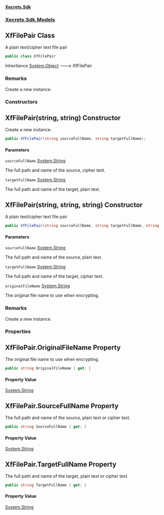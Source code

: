#### [Xecrets.Sdk](index.md 'index')
### [Xecrets.Sdk.Models](Xecrets.Sdk.Models.md 'Xecrets.Sdk.Models')

## XfFilePair Class

A plain text/cipher text file pair

```csharp
public class XfFilePair
```

Inheritance [System.Object](https://docs.microsoft.com/en-us/dotnet/api/System.Object 'System.Object') &#129106; XfFilePair

### Remarks
Create a new instance.
### Constructors

<a name='Xecrets.Sdk.Models.XfFilePair.XfFilePair(string,string)'></a>

## XfFilePair(string, string) Constructor

Create a new instance.

```csharp
public XfFilePair(string sourceFullName, string targetFullName);
```
#### Parameters

<a name='Xecrets.Sdk.Models.XfFilePair.XfFilePair(string,string).sourceFullName'></a>

`sourceFullName` [System.String](https://docs.microsoft.com/en-us/dotnet/api/System.String 'System.String')

The full path and name of the source, cipher text.

<a name='Xecrets.Sdk.Models.XfFilePair.XfFilePair(string,string).targetFullName'></a>

`targetFullName` [System.String](https://docs.microsoft.com/en-us/dotnet/api/System.String 'System.String')

The full path and name of the target, plain text.

<a name='Xecrets.Sdk.Models.XfFilePair.XfFilePair(string,string,string)'></a>

## XfFilePair(string, string, string) Constructor

A plain text/cipher text file pair

```csharp
public XfFilePair(string sourceFullName, string targetFullName, string originalFileName);
```
#### Parameters

<a name='Xecrets.Sdk.Models.XfFilePair.XfFilePair(string,string,string).sourceFullName'></a>

`sourceFullName` [System.String](https://docs.microsoft.com/en-us/dotnet/api/System.String 'System.String')

The full path and name of the source, plain text.

<a name='Xecrets.Sdk.Models.XfFilePair.XfFilePair(string,string,string).targetFullName'></a>

`targetFullName` [System.String](https://docs.microsoft.com/en-us/dotnet/api/System.String 'System.String')

The full path and name of the target, cipher text.

<a name='Xecrets.Sdk.Models.XfFilePair.XfFilePair(string,string,string).originalFileName'></a>

`originalFileName` [System.String](https://docs.microsoft.com/en-us/dotnet/api/System.String 'System.String')

The original file name to use when encrypting.

### Remarks
Create a new instance.
### Properties

<a name='Xecrets.Sdk.Models.XfFilePair.OriginalFileName'></a>

## XfFilePair.OriginalFileName Property

The original file name to use when encrypting.

```csharp
public string OriginalFileName { get; }
```

#### Property Value
[System.String](https://docs.microsoft.com/en-us/dotnet/api/System.String 'System.String')

<a name='Xecrets.Sdk.Models.XfFilePair.SourceFullName'></a>

## XfFilePair.SourceFullName Property

The full path and name of the source, plain text or cipher text.

```csharp
public string SourceFullName { get; }
```

#### Property Value
[System.String](https://docs.microsoft.com/en-us/dotnet/api/System.String 'System.String')

<a name='Xecrets.Sdk.Models.XfFilePair.TargetFullName'></a>

## XfFilePair.TargetFullName Property

The full path and name of the target, plain text or cipher text.

```csharp
public string TargetFullName { get; }
```

#### Property Value
[System.String](https://docs.microsoft.com/en-us/dotnet/api/System.String 'System.String')
